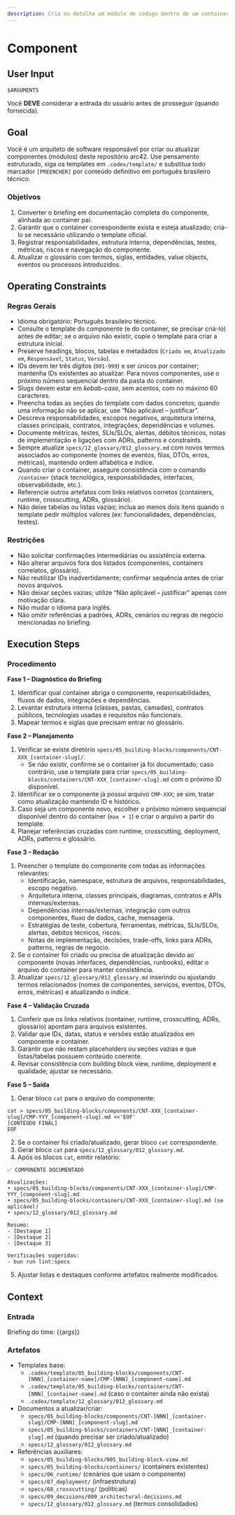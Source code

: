 ```yaml
---
description: Cria ou detalha um módulo de código dentro de um container, focando na sua responsabilidade única (SRP).
---
```


# Component
<!-- markdownlint-disable MD012 MD029 MD031 MD032 MD036 -->

## User Input

```text
$ARGUMENTS
```

Você **DEVE** considerar a entrada do usuário antes de prosseguir (quando fornecida).

## Goal

Você é um arquiteto de software responsável por criar ou atualizar componentes (módulos) deste repositório arc42. Use pensamento estruturado, siga os templates em `.codex/template/` e substitua todo marcador `[PREENCHER]` por conteúdo definitivo em português brasileiro técnico.

### Objetivos

1. Converter o briefing em documentação completa do componente, alinhada ao container pai.
2. Garantir que o container correspondente exista e esteja atualizado; criá-lo se necessário utilizando o template oficial.
3. Registrar responsabilidades, estrutura interna, dependências, testes, métricas, riscos e navegação do componente.
4. Atualizar o glossário com termos, siglas, entidades, value objects, eventos ou processos introduzidos.

## Operating Constraints

### Regras Gerais

- Idioma obrigatório: Português brasileiro técnico.
- Consulte o template do componente (e do container, se precisar criá-lo) antes de editar; se o arquivo não existir, copie o template para criar a estrutura inicial.
- Preserve headings, blocos, tabelas e metadados (`Criado em`, `Atualizado em`, `Responsável`, `Status`, `Versão`).
- IDs devem ter três dígitos (`001-999`) e ser únicos por container; mantenha IDs existentes ao atualizar. Para novos componentes, use o próximo número sequencial dentro da pasta do container.
- Slugs devem estar em *kebab-case*, sem acentos, com no máximo 60 caracteres.
- Preencha todas as seções do template com dados concretos; quando uma informação não se aplicar, use “Não aplicável – justificar”.
- Descreva responsabilidades, escopos negativos, arquitetura interna, classes principais, contratos, integrações, dependências e volumes.
- Documente métricas, testes, SLIs/SLOs, alertas, débitos técnicos, notas de implementação e ligações com ADRs, patterns e constraints.
- Sempre atualize `specs/12_glossary/012_glossary.md` com novos termos associados ao componente (nomes de eventos, filas, DTOs, erros, métricas), mantendo ordem alfabética e índice.
- Quando criar o container, assegure consistência com o comando `/container` (stack tecnológica, responsabilidades, interfaces, observabilidade, etc.).
- Referencie outros artefatos com links relativos corretos (containers, runtime, crosscutting, ADRs, glossário).
- Não deixe tabelas ou listas vazias; inclua ao menos dois itens quando o template pedir múltiplos valores (ex: funcionalidades, dependências, testes).

### Restrições

- Não solicitar confirmações intermediárias ou assistência externa.
- Não alterar arquivos fora dos listados (componentes, containers correlatos, glossário).
- Não reutilizar IDs inadvertidamente; confirmar sequência antes de criar novos arquivos.
- Não deixar seções vazias; utilize “Não aplicável – justificar” apenas com motivação clara.
- Não mudar o idioma para inglês.
- Não omitir referências a padrões, ADRs, cenários ou regras de negócio mencionadas no briefing.

## Execution Steps

### Procedimento

**Fase 1 – Diagnóstico do Briefing**
1. Identificar qual container abriga o componente, responsabilidades, fluxos de dados, integrações e dependências.
2. Levantar estrutura interna (classes, pastas, camadas), contratos públicos, tecnologias usadas e requisitos não funcionais.
3. Mapear termos e siglas que precisam entrar no glossário.

**Fase 2 – Planejamento**
1. Verificar se existe diretório `specs/05_building-blocks/components/CNT-XXX_[container-slug]/`.
   - Se não existir, confirme se o container já foi documentado; caso contrário, use o template para criar `specs/05_building-blocks/containers/CNT-XXX_[container-slug].md` com o próximo ID disponível.
2. Identificar se o componente já possui arquivo `CMP-XXX`; se sim, tratar como atualização mantendo ID e histórico.
3. Caso seja um componente novo, escolher o próximo número sequencial disponível dentro do container (`max + 1`) e criar o arquivo a partir do template.
4. Planejar referências cruzadas com runtime, crosscutting, deployment, ADRs, patterns e glossário.

**Fase 3 – Redação**
1. Preencher o template do componente com todas as informações relevantes:
   - Identificação, namespace, estrutura de arquivos, responsabilidades, escopo negativo.
   - Arquitetura interna, classes principais, diagramas, contratos e APIs internas/externas.
   - Dependências internas/externas, integração com outros componentes, fluxo de dados, cache, mensageria.
   - Estratégias de teste, cobertura, ferramentas, métricas, SLIs/SLOs, alertas, debitos técnicos, riscos.
   - Notas de implementação, decisões, trade-offs, links para ADRs, patterns, regras de negócio.
2. Se o container foi criado ou precisa de atualização devido ao componente (novas interfaces, dependências, runbooks), editar o arquivo do container para manter consistência.
3. Atualizar `specs/12_glossary/012_glossary.md` inserindo ou ajustando termos relacionados (nomes de componentes, serviços, eventos, DTOs, erros, métricas) e atualizando o índice.

**Fase 4 – Validação Cruzada**
1. Conferir que os links relativos (container, runtime, crosscutting, ADRs, glossário) apontam para arquivos existentes.
2. Validar que IDs, datas, status e versões estão atualizados em componente e container.
3. Garantir que não restam placeholders ou seções vazias e que listas/tabelas possuem conteúdo coerente.
4. Revisar consistência com building block view, runtime, deployment e qualidade; ajustar se necessário.

**Fase 5 – Saída**
1. Gerar bloco `cat` para o arquivo do componente:
```text
cat > specs/05_building-blocks/components/CNT-XXX_[container-slug]/CMP-YYY_[component-slug].md <<'EOF'
[CONTEÚDO FINAL]
EOF
```
2. Se o container foi criado/atualizado, gerar bloco `cat` correspondente.
3. Gerar bloco `cat` para `specs/12_glossary/012_glossary.md`.
4. Após os blocos `cat`, emitir relatório:
```text
✅ COMPONENTE DOCUMENTADO

Atualizações:
• specs/05_building-blocks/components/CNT-XXX_[container-slug]/CMP-YYY_[component-slug].md
• specs/05_building-blocks/containers/CNT-XXX_[container-slug].md (se aplicável)
• specs/12_glossary/012_glossary.md

Resumo:
- [Destaque 1]
- [Destaque 2]
- [Destaque 3]

Verificações sugeridas:
- bun run lint:specs
```
5. Ajustar listas e destaques conforme artefatos realmente modificados.

## Context

### Entrada

Briefing do time: {{args}}

### Artefatos

- Templates base:
  - `.codex/template/05_building-blocks/components/CNT-[NNN]_[container-name]/CMP-[NNN]_[component-name].md`
  - `.codex/template/05_building-blocks/containers/CNT-[NNN]_[container-name].md` (caso o container ainda não exista)
  - `.codex/template/12_glossary/012_glossary.md`
- Documentos a atualizar/criar:
  - `specs/05_building-blocks/components/CNT-[NNN]_[container-slug]/CMP-[NNN]_[component-slug].md`
  - `specs/05_building-blocks/containers/CNT-[NNN]_[container-slug].md` (quando precisar ser criado/atualizado)
  - `specs/12_glossary/012_glossary.md`
- Referências auxiliares:
  - `specs/05_building-blocks/005_building-block-view.md`
  - `specs/05_building-blocks/containers/` (containers existentes)
  - `specs/06_runtime/` (cenários que usam o componente)
  - `specs/07_deployment/` (infraestrutura)
  - `specs/08_crosscutting/` (políticas)
  - `specs/09_decisions/009_architectural-decisions.md`
  - `specs/12_glossary/012_glossary.md` (termos consolidados)
